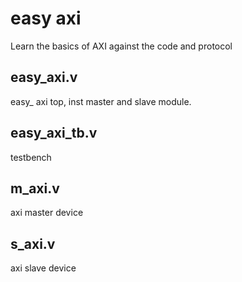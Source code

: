 # easy axi

Learn the basics of AXI against the code and protocol


## easy_axi.v
easy_ axi top, inst master and slave module.

## easy_axi_tb.v
testbench

## m_axi.v
axi master device

## s_axi.v
axi slave device

